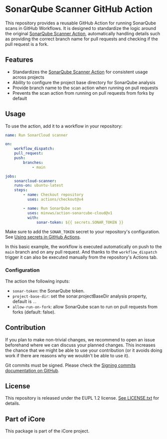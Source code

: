 # SonarQube Scanner GitHub Action

This repository provides a reusable GitHub Action for running SonarQube scans in GitHub Workflows.
It is designed to standardize the logic around the original [SonarQube Scanner Action](https://github.com/SonarSource/sonarqube-scan-action),
automatically handling details such as providing the correct branch name for pull requests and checking if the pull request is a fork.

## Features

- Standardizes the [SonarQube Scanner Action](https://github.com/SonarSource/sonarqube-scan-action) for consistent usage across projects
- Ability to configure the project base directory for SonarQube analysis
- Provide branch name to the scan action when running on pull requests
- Prevents the scan action from running on pull requests from forks by default

## Usage

To use the action, add it to a workflow in your repository:

```yml
name: Run SonarCloud scanner

on:
    workflow_dispatch:
    pull_request:
    push:
        branches:
            - main

jobs:
    sonarcloud-scanner:
    runs-on: ubuntu-latest
    steps:
        - name: Checkout repository
          uses: actions/checkout@v4

        - name: Run SonarQube scan
          uses: minvws/action-sonarcube-cloud@v1
          with:
              sonar-token: ${{ secrets.SONAR_TOKEN }}
```

Make sure to add the `SONAR_TOKEN` secret to your repository's configuration. See [Using secrets in GitHub Actions](https://docs.github.com/en/actions/how-tos/write-workflows/choose-what-workflows-do/use-secrets).

In this basic example, the workflow is executed automatically on push to the `main` branch and on any pull request. And thanks to the `workflow_dispatch` trigger it can also be executed manually from the repository's Actions tab.

### Configuration

The action the following inputs:

- `sonar-token`: the SonarQube token.
- `project-base-dir`: set the sonar.projectBaseDir analysis property, default is `.`.
- `allow-run-on-fork`: allow SonarQube scan to run on pull requests from forks (default: false).

## Contribution

If you plan to make non-trivial changes, we recommend to open an issue beforehand where we can discuss your planned changes.
This increases the chance that we might be able to use your contribution (or it avoids doing work if there are reasons why we wouldn't be able to use it).

Git commits must be signed. Please check the [Signing commits documentation on GitHub](https://docs.github.com/en/github/authenticating-to-github/signing-commits).

## License

This repository is released under the EUPL 1.2 license. [See LICENSE.txt](./LICENSE.txt) for details.

## Part of iCore

This package is part of the iCore project.
